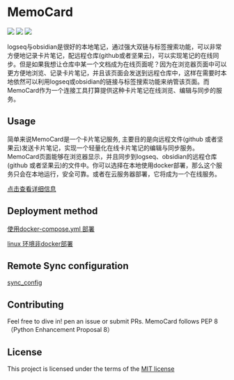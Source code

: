 # MemoCard
<p align="left">
    <img src='https://img.shields.io/badge/language-python3.9-green'>
    <img src='https://img.shields.io/badge/Docker-Yes-brightgreen'>
    <img src='https://img.shields.io/badge/OpenStack-Architecture-orange'>
</p>
logseq与obsidian是很好的本地笔记，通过强大双链与标签搜索功能，可以非常方便地记录卡片笔记，配远程仓库(github或者坚果云)，可以实现笔记的在线同步。但是如果我想让仓库中某一个文档成为在线页面呢？因为在浏览器页面中可以更方便地浏览、记录卡片笔记，并且该页面会发送到远程仓库中，这样在需要时本地依然可以利用logseq或obsidian的链接与标签搜索功能来纳管该页面。而MemoCard作为一个连接工具打算提供这种卡片笔记在线浏览、编辑与同步的服务。

## Usage
简单来说MemoCard是一个卡片笔记服务, 主要目的是向远程文件(github 或者坚果云)发送卡片笔记，实现一个轻量化在线卡片笔记的编辑与同步服务。MemoCard页面能够在浏览器显示，并且同步到logseq、obsidian的远程仓库(github 或者坚果云)的文件中。你可以选择在本地使用docker部署，那么这个服务只会在本地运行，安全可靠。或者在云服务器部署，它将成为一个在线服务。

[点击查看详细信息](./docs/usage.md)

## Deployment method
[使用docker-compose.yml 部署](./docs/docker_deployment_approach.md)

[linux 环境非docker部署](./docs/linux_deployment_approach.md)

## Remote Sync configuration
[sync_config](./docs/sync_config.md)


## Contributing
Feel free to dive in! pen an issue or submit PRs.
MemoCard follows PEP 8（Python Enhancement Proposal 8）

## License
This project is licensed under the terms of the [MIT license](./LICENSE)
